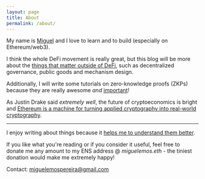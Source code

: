 ```yaml
---
layout: page
title: About
permalink: /about/
---
```


My name is [Miguel](https://miguelemos.github.io/) and I love to learn and to build (especially on Ethereum/web3).

I think the whole DeFi movement is really great, but this blog will be more about the
[things that matter outside of DeFi](https://www.youtube.com/watch?v=oLsb7clrXMQ),
such as decentralized governance, public goods and mechanism design.

Additionally, I will write some tutorials on zero-knowledge proofs (ZKPs) because they are
really awesome *and* [important](https://twitter.com/_miguelemos/status/1442092164390002692)!

As Justin Drake said *extremely well*, the future of cryptoeconomics is bright and [Ethereum is a machine for turning applied 
cryptography into real-world cryptography](https://www.reddit.com/r/ethereum/comments/o4unlp/ama_we_are_the_efs_research_team_pt_6_23_june_2021/h2ric0r/?utm_source=share&utm_medium=web2x&context=3).

---

I enjoy writing about things because it [helps me to understand them better](https://twitter.com/benjaminion_xyz/status/1368267425309933573).

If you like what you're reading or if you consider it useful, feel free to donate me any amount
to my ENS address @ *miguelemos.eth* - the tiniest donation would make me extremely happy!

Contact: [miguelemospereira@gmail.com](mailto:miguelemospereira@gmail.com)
